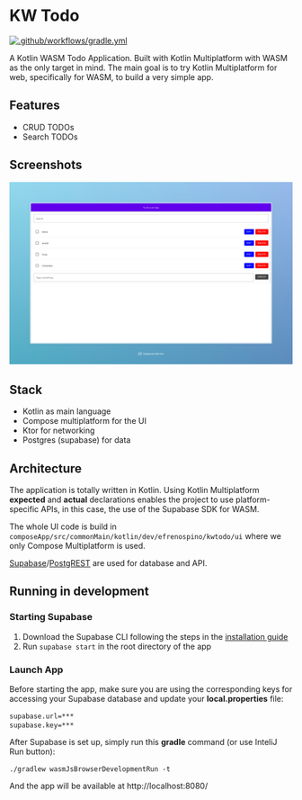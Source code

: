 # KW Todo

[![.github/workflows/gradle.yml](https://github.com/efrenospino/kotlin-wasm-todo/actions/workflows/gradle.yml/badge.svg)](https://github.com/efrenospino/kotlin-wasm-todo/actions/workflows/gradle.yml)

A Kotlin WASM Todo Application. Built with Kotlin Multiplatform with WASM as the only target in mind. The main goal is
to try Kotlin Multiplatform for web, specifically for WASM, to build a very simple app.

## Features

- CRUD TODOs
- Search TODOs

## Screenshots

![img.png](images/img.png)

## Stack

- Kotlin as main language
- Compose multiplatform for the UI
- Ktor for networking
- Postgres (supabase) for data

## Architecture

The application is totally written in Kotlin. Using Kotlin Multiplatform **expected** and **actual** declarations
enables the project to use platform-specific APIs, in this case, the use of the Supabase SDK for WASM.

The whole UI code is build in `composeApp/src/commonMain/kotlin/dev/efrenospino/kwtodo/ui` where we only Compose
Multiplatform is used.

[Supabase](https://supabase.com/)/[PostgREST](https://postgrest.org/en/v12/) are used for database and API.

## Running in development

### Starting Supabase

1. Download the Supabase CLI following the steps in
   the [installation guide](https://supabase.com/docs/guides/cli/getting-started#installing-the-supabase-cli)
2. Run `supabase start` in the root directory of the app

### Launch App

Before starting the app, make sure you are using the corresponding keys for accessing your Supabase database and update
your **local.properties** file:

```
supabase.url=***
supabase.key=***
```

After Supabase is set up, simply run this **gradle** command (or use InteliJ Run button):

```
./gradlew wasmJsBrowserDevelopmentRun -t
```

And the app will be available at http://localhost:8080/